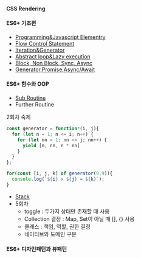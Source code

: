 #### CSS Rendering
#### ES6+ 기초편
- [Programming&Javascript Elementry](Programming&Javascript-Elementry)
- [Flow Control Statement](Flow-Control-Statement)
- [Iteration&Generator](Iteration&Generator)
- [Abstract loop&Lazy execution](Abstract-loop&Lazy-execution)
- [Block, Non Block, Sync, Async](Block,-Non-Block,-Sync,-Async)
- [Generator,Promise,Async/Await](Generator,Promise,Async-Await)
#### ES6+ 함수와 OOP
- [Sub Routine](Sub-Routine)
- Further Routine

2회차 숙제
```js
const generator = function*(i, j){
  for (let n = 1; n <= i; n++) {
    for (let nn = 1; nn <= j; nn++) {
      yield [n, nn, n * nn]
    }
  }
};

for(const [i, j, k] of generator(9,9)){
  console.log(`${i} x ${j} = ${k}`);
}

```
- [Stack](Stack)
- 5회차
  - toggle : 두가지 상태만 존재할 때 사용
  - Collection 결정 : Map, Set이 아닐 때 [], {} 사용
  - 클래스 : 책임, 역할, 권한 결정
  - 네이티브와 도메인 구분
#### ES6+ 디자인패턴과 뷰패턴